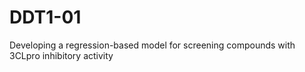 # DDT1-01
Developing a regression-based model for screening compounds with 3CLpro inhibitory activity
